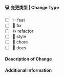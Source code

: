 #### 💻 变更类型 | Change Type

<!-- For change type, change [ ] to [x]. -->

- [ ] ✨ feat
- [ ] 🐛 fix
- [ ] ♻️ refactor
- [ ] 💄 style
- [ ] 🔨 chore
- [ ] 📝 docs

#### Description of Change

<!-- Thank you for your Pull Request. Please provide a description above. -->

#### Additional Information

<!-- Add any other context about the Pull Request here. -->
